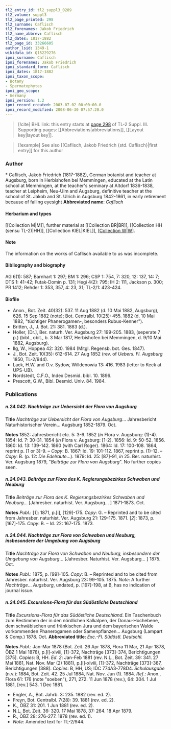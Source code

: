 ```yaml
---
tl2_entry_id: tl2_suppl3_0289
tl2_volume: suppl3
tl2_page_printed: 298
tl2_surname: Caflisch
tl2_forenames: Jakob Friedrich
tl2_name_abbrev: Caflisch
tl2_dates: 1817-1882
tl2_page_id: 33266605
author_lsid: 1349-1
wikidata_id: Q15229276
ipni_surname: Caflisch
ipni_forenames: Jakob Friedrich
ipni_standard_form: Caflisch
ipni_dates: 1817-1882
ipni_taxon_scope: 
- Botany
- Spermatophytes
ipni_geo_scope: 
- Germany
ipni_version: 1.2
ipni_record_created: 2003-07-02 00:00:00.0
ipni_record_modified: 2008-06-30 07:57:20.0
---
```



> [!cite] BHL link: this entry starts at [page 298](https://www.biodiversitylibrary.org/page/33266605) of TL-2 Suppl. III.
> Supporting pages: [[Abbreviations|abbreviations]], [[Layout key|layout key]].

> [!example] See also [[Caflisch, Jakob Friedrich {std. Caflisch}|first entry]] for this author

### Author

\* Caflisch, Jakob Friedrich (1817-1882), German botanist and teacher at Augsburg, born in Herbishofen bei Memmingen, educated at the Latin school at Memmingen, at the teacher's seminary at Altdorf 1836-1838, teacher at Leipheim, Neu-Ulm and Augsburg, definitive teacher at the school of St. Jakob and St. Ulrich in Augsburg 1842-1861, in early retirement because of failing eyesight 
**Abbreviated name**: *Caflisch*

#### Herbarium and types

[[Collection M|M]], further material at [[Collection BR|BR]], [[Collection HH (sensu TL-2)|HH]], [[Collection KIEL|KIEL]], [[Collection W|W]](Orch).

#### Note

The information on the works of Caflisch available to us was incomplete.

#### Bibliography and biography

AG 6(1): 587; Barnhart 1: 297; BM 1: 296; CSP 1: 754, 7: 320, 12: 137, 14: 7; DTS 1: 41-42; Futak-Domin p. 131; Hegi 4(2): 795; IH 2: 111, Jackson p. 300; PR 1412; Rehder 1: 353, 357, 4: 23, 31; TL-2/1: 423-424.

#### Biofile

- Anon., Bot. Zeit. 40(32): 537. 11 Aug 1882 (d. 10 Mai 1882, Augsburg), 626. 15 Sep 1882 (note); Bot. Centralbl. 10(25): 455. 1882 (d. 10 Mai 1882, "tüchtiger Phanerogamen-, besonders Rubus-Kenner").
- Britten, J., J. Bot. 21: 381. 1883 (d.).
- Holler, \[Dr.\], Ber. naturh. Ver. Augsburg 27: 199-205. 1883, (seperate 7 p.) (bibl., obit., b. 3 Mar 1817, Herbishofen bei Memmingen, d. 9/10 Mai 1882, Augsburg).
- Ilg, W., Hoppea 42: 320. 1984 (Mitgl. Regensb. bot. Ges. 1847).
- J., Bot. Zeit. 10(35): 612-614. 27 Aug 1852 (rev. of *Uebers. Fl. Augsburg* 1850, TL-2/944).
- Lack, H.W. and O.v. Sydow, Willdenowia 13: 416. 1983 (letter to Keck at UPS-UB).
- Nordstedt, C.F.O., Index Desmid. bibl. 10. 1896.
- Prescott, G.W., Bibl. Desmid. Univ. 84. 1984.

### Publications

##### n.24.042. Nachträge zur Uebersicht der Flora von Augsburg

**Title**
*Nachträge zur Uebersicht der Flora von Augsburg*... Jahresbericht Naturhistorischer Verein... Augsburg 1852-1879. Oct.

**Notes**
1852: Jahresbericht etc. 5: 3-6. 1852 (*in* Flora v. Augsburg: (1)-4).
1854: Id. 7: 30-31. 1854 (*in* Flora v. Augsburg: \[1-2\].
1856: Id. 9: 50-52. 1856.
1860: Id. 13: 139-142. 1860 (with Carl Roger).
1864: Id. 17: 100-108. 1864, reprint p. \[1 or 3\]-9. – *Copy*: B.
1867: Id. 19: 101-112. 1867, reprint p. (1)-12. – *Copy*: B. (p. 12: *Die Edelraute*...).
1879: Id. 25: \[87\]-91, *in* 25. Ber. naturhist. Ver. Augsburg 1879, "*Beiträge zur Flora von Augsburg*".
No further copies seen.

##### n.24.043. Beiträge zur Flora des K. Regierungsbezirkes Schwaben und Neuburg

**Title**
*Beiträge zur Flora des K. Regierungsbezirkes Schwaben und Neuburg*... \[Jahresber. naturhist. Ver. Augsburg... \] 1871-1873. Oct.

**Notes**
*Publ*.: \[*1*\]: 1871, p.\[i\], \[129\]-175. *Copy*: G. – Reprinted and to be cited from Jahresber. naturhist. Ver. Augsburg 21: 129-175. 1871.
\[*2*\]: 1873, p. \[167\]-175. *Copy*: B. – Id. 22: 167-175. 1873.

##### n.24.044. Nachträge zur Flora von Schwaben und Neuburg, insbesondere der Umgebung von Augsburg

**Title**
*Nachträge zur Flora von Schwaben und Neuburg, insbesondere der Umgebung von Augsburg*... \[Jahresber. Naturhist. Ver. Augsburg... \] 1875. Oct.

**Notes**
*Publ*.: 1875, p. \[99\]-105. *Copy*: B. – Reprinted and to be cited from Jahresber. naturhist. Ver. Augsburg 23: 99-105. 1875.
*Note*: A further *Nachträge*... *Augsburg*, undated, p. \[197\]-198, at B, has no indication of journal issue.

##### n.24.045. Excursions-Flora für das Südöstliche Deutschland

**Title**
*Excursions-Flora für das Südöstliche Deutschland*. Ein Taschenbuch zum Bestimmen der in den nördlichen Kalkalpen, der Donau-Hochebene, dem schwäbischen und fränkischen Jura und dem bayerischen Walde vorkommenden Phanerogamen oder Samenpflanzen... Augsburg (Lampart & Comp.) 1878. Oct.
**Abbreviated title**: *Exc.-Fl. Südöstl. Deutschl.*

**Notes**
*Publ*.: Jan-Mar 1878 (Bot. Zeit. 26 Apr 1878, Flora 11 Mar, 21 Apr 1878, ÖBZ 1 Mai 1878), p.\[i\]-xlviii, \[1\]-372, Nachträge \[373\]-374, Berichtigungen \[375\]. *Copies*: B, HH.
*Ed. 2*: Jan-Feb 1881 (rev. N.L., Bot. Zeit. 39: 341. 27 Mai 1881, Nat. Nov. Mar (2) 1881), p.\[i\]-xlviii, \[1\]-372, Nachträge \[373\]-387, Berichtigungen \[388\]. *Copies*: B, HH, US; IDC 774A3-778D4.
*Schulausgabe* (n.v.): 1884, Bot. Zeit. 42. 25 Jul 1884, Nat. Nov. Jun (1). 1884.
*Ref*.: Anon., Flora 61: 176 (note "soeben"), 271, 272. 11 Jun 1878 (rev.), 64: 304. 1 Jul 1881, \[rev.\] 543. 1 Dec 1881.
- Engler, A., Bot. Jahrb. 3: 235. 1882 (rev. ed. 2).
- Freyn, Bot. Centralbl. 7(28): 39. 1881 (rev. ed. 2).
- K., ÖBZ 31: 201. 1 Jun 1881 (rev. ed. 2).
- N.L. Bot. Zeit. 36: 320. 17 Mai 1878, 37: 264. 18 Apr 1879.
- R., ÖBZ 28: 276-277. 1878 (rev. ed. 1).
- *Note*: Amended text for TL-2/944.


